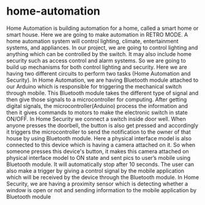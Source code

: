 # home-automation

Home Automation is building automation for a home, called a smart home or smart
house.
Here we are going to make automation in RETRO MODE. A home automation system will
control lighting, climate, entertainment systems, and appliances. In our project, we are
going to control lighting and anything which can be controlled by the switch.
It may also include home security such as access control and alarm systems. So we are
going to build up mechanisms for both control lighting and security.
Here we are having two different circuits to perform two tasks (Home Automation and
Security). In Home Automation, we are having Bluetooth module attached to our
Arduino which is responsible for triggering the mechanical switch through mobile. This
Bluetooth module takes the different type of signal and then give those signals to a
microcontroller for computing. After getting digital signals, the microcontroller(Arduino)
process the information and then it gives commands to motors to make the electronic
switch in state ON/OFF.
In Home Security we connect a switch inside door well. When anyone presses the
doorbell, the button is also get pressed and accordingly it triggers the microcontroller to
send the notification to the owner of that house by using Bluetooth module. Here a
physical interface model is also connected to this device which is having a camera
attached on it. So when someone presses this device's button, it makes this camera
attached on physical interface model to ON state and sent pics to user’s mobile using
Bluetooth module. It will automatically stop after 10 seconds. The user can also make a
trigger by giving a control signal by the mobile application which will be received by the
device through the Bluetooth module. In Home Security, we are having a proximity
sensor which is detecting whether a window is open or not and sending information to
the mobile application by Bluetooth module
